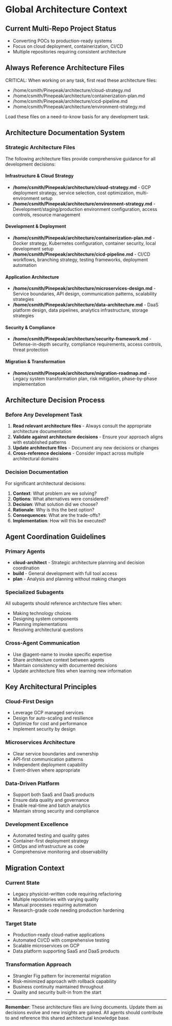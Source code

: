 # Global Architecture Context

## Current Multi-Repo Project Status
- Converting POCs to production-ready systems
- Focus on cloud deployment, containerization, CI/CD
- Multiple repositories requiring consistent architecture

## Always Reference Architecture Files
CRITICAL: When working on any task, first read these architecture files:
- /home/csmith/Pinepeak/architecture/cloud-strategy.md
- /home/csmith/Pinepeak/architecture/containerization-plan.md  
- /home/csmith/Pinepeak/architecture/cicd-pipeline.md
- /home/csmith/Pinepeak/architecture/environment-strategy.md

Load these files on a need-to-know basis for any development task.

## Architecture Documentation System

### **Strategic Architecture Files**
The following architecture files provide comprehensive guidance for all development decisions:

#### **Infrastructure & Cloud Strategy**
- **/home/csmith/Pinepeak/architecture/cloud-strategy.md** - GCP deployment strategy, service selection, cost optimization, multi-environment setup
- **/home/csmith/Pinepeak/architecture/environment-strategy.md** - Development/staging/production environment configuration, access controls, resource management

#### **Development & Deployment**
- **/home/csmith/Pinepeak/architecture/containerization-plan.md** - Docker strategy, Kubernetes configuration, container security, local development setup
- **/home/csmith/Pinepeak/architecture/cicd-pipeline.md** - CI/CD workflows, branching strategy, testing frameworks, deployment automation

#### **Application Architecture**
- **/home/csmith/Pinepeak/architecture/microservices-design.md** - Service boundaries, API design, communication patterns, scalability strategies
- **/home/csmith/Pinepeak/architecture/data-architecture.md** - DaaS platform design, data pipelines, analytics infrastructure, storage strategies

#### **Security & Compliance**
- **/home/csmith/Pinepeak/architecture/security-framework.md** - Defense-in-depth security, compliance requirements, access controls, threat protection

#### **Migration & Transformation**
- **/home/csmith/Pinepeak/architecture/migration-roadmap.md** - Legacy system transformation plan, risk mitigation, phase-by-phase implementation

## Architecture Decision Process

### **Before Any Development Task**
1. **Read relevant architecture files** - Always consult the appropriate architecture documentation
2. **Validate against architecture decisions** - Ensure your approach aligns with established patterns
3. **Update architecture files** - Document any new decisions or changes
4. **Cross-reference decisions** - Consider impact across multiple architectural domains

### **Decision Documentation**
For significant architectural decisions:
1. **Context**: What problem are we solving?
2. **Options**: What alternatives were considered? 
3. **Decision**: What solution did we choose?
4. **Rationale**: Why is this the best option?
5. **Consequences**: What are the trade-offs?
6. **Implementation**: How will this be executed?

## Agent Coordination Guidelines

### **Primary Agents**
- **cloud-architect** - Strategic architecture planning and decision coordination
- **build** - General development with full tool access
- **plan** - Analysis and planning without making changes

### **Specialized Subagents**
All subagents should reference architecture files when:
- Making technology choices
- Designing system components  
- Planning implementations
- Resolving architectural questions

### **Cross-Agent Communication**
- Use @agent-name to invoke specific expertise
- Share architecture context between agents
- Maintain consistency with documented decisions
- Update architecture files when learning new information

## Key Architectural Principles

### **Cloud-First Design**
- Leverage GCP managed services
- Design for auto-scaling and resilience
- Optimize for cost and performance
- Implement security by design

### **Microservices Architecture** 
- Clear service boundaries and ownership
- API-first communication patterns
- Independent deployment capability
- Event-driven where appropriate

### **Data-Driven Platform**
- Support both SaaS and DaaS products
- Ensure data quality and governance
- Enable real-time and batch analytics
- Maintain strong security and compliance

### **Development Excellence**
- Automated testing and quality gates
- Container-first deployment strategy
- GitOps and infrastructure as code
- Comprehensive monitoring and observability

## Migration Context

### **Current State**
- Legacy physicist-written code requiring refactoring
- Multiple repositories with varying quality
- Manual processes requiring automation
- Research-grade code needing production hardening

### **Target State**
- Production-ready cloud-native applications
- Automated CI/CD with comprehensive testing
- Scalable microservices on GCP
- Data platform supporting SaaS and DaaS products

### **Transformation Approach**
- Strangler Fig pattern for incremental migration
- Risk-minimized approach with rollback capability
- Business continuity maintained throughout
- Quality and security built-in from the start

---

**Remember**: These architecture files are living documents. Update them as decisions evolve and new insights are gained. All agents should contribute to and reference this shared architectural knowledge base.
